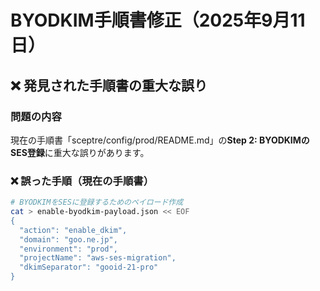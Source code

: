 # BYODKIM手順書修正（2025年9月11日）

## ❌ 発見された手順書の重大な誤り

### 問題の内容
現在の手順書「sceptre/config/prod/README.md」の**Step 2: BYODKIMのSES登録**に重大な誤りがあります。

### ❌ 誤った手順（現在の手順書）
```bash
# BYODKIMをSESに登録するためのペイロード作成
cat > enable-byodkim-payload.json << EOF
{
  "action": "enable_dkim",
  "domain": "goo.ne.jp",
  "environment": "prod",
  "projectName": "aws-ses-migration",
  "dkimSeparator": "gooid-21-pro"
}
